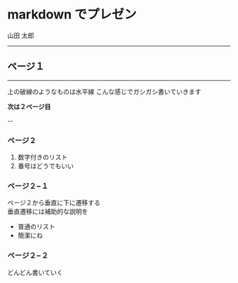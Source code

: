 # markdown でプレゼン

山田 太郎

---

## ページ１

---
上の破線のようなものは水平線
こんな感じでガシガシ書いていきます

**次は２ページ目**


--

### ページ２

1. 数字付きのリスト
1. 番号はどうでもいい


### ページ２−１
ページ２から垂直に下に遷移する  
垂直遷移には補助的な説明を

- 普通のリスト
- 簡潔にね


### ページ２−２
どんどん書いていく